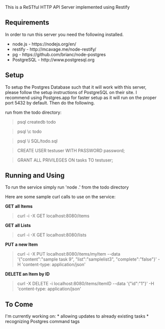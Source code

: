 This is a ReSTful HTTP API Server implemented using Restify

<h2>Requirements</h2>
In order to run this server you need the following installed.
<ul>
	<li>node.js - https://nodejs.org/en/</li>
	<li>restify - http://mcavage.me/node-restify/</li>
	<li>pg - https://github.com/brianc/node-postgres</li>
	<li>PostgreSQL - http://www.postgresql.org</li>
</ul>

<h2>Setup</h2>
To setup the Postgres Database such that it will work with this server, please follow the setup instructions of PostgreSQL on their site. I recommend using Postgres.app for faster setup as it will run on the proper port 5432 by default. Then do the following.

run from the todo directory:
>psql createdb todo

>psql \c todo

>psql \i SQL/todo.sql

>CREATE USER testuser WITH PASSWORD password;

>GRANT ALL PRIVILEGES ON tasks TO testuser;


<h2>Running and Using</h2>
To run the service simply run
'node .'
from the todo directory

Here are some sample curl calls to use on the service:

<b>GET all Items</b>

>curl -i -X GET localhost:8080/items


<b>GET all Lists</b>

>curl -i -X GET localhost:8080/lists


<b>PUT a new Item</b>

>curl -i -X PUT localhost:8080/items/myItem --data '{"content":"sample task 9", "list":"samplelist3", "complete":"false"}' -H 'content-type: application/json'


<b>DELETE an Item by ID</b>

>curl -X DELETE -i localhost:8080/items/itemID --data '{"id":"1"}' -H 'content-type: application/json'


<h2>To Come</h2>
I'm currently working on: 
* allowing updates to already existing tasks
* recognizing Postgres command tags
